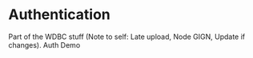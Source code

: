 # Authentication
 Part of the WDBC stuff (Note to self: Late upload, Node GIGN, Update if changes). Auth Demo
